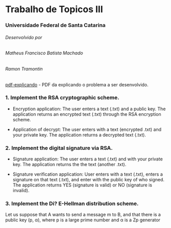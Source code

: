 # Trabalho de Topicos III
### Universidade Federal de Santa Catarina

###### Desenvolvido por
###### Matheus Francisco Batista Machado
###### Ramon Tramontin

[pdf-explicando](https://github.com/matheusfrancisco/Implementation_RSA/blob/master/p1.pdf) - PDF da explicando o problema a ser desenvolvido.




### 1. Implement the RSA cryptographic scheme.

* Encryption application: The user enters a text (.txt)
and a public key. The application returns an encrypted text (.txt)
through the RSA encryption scheme.

* Application of decrypt: The user enters with a text
(encrypted .txt) and your private key. The application returns a
decrypted text (.txt).

### 2. Implement the digital signature via RSA.
* Signature application: The user enters a text (.txt)
and with your private key. The application returns the
the text (another .txt).

* Signature verification application: User enters with
a text (.txt), enters a signature on that text (.txt), and
enter with the public key of who signed. The application returns
YES (signature is valid) or NO (signature is invalid).

### 3. Implement the Di? E-Hellman distribution scheme.
Let us suppose that A wants to send a message m to B, and that there is a public key (p, α), where p is a large prime number and α is a Zp generator


